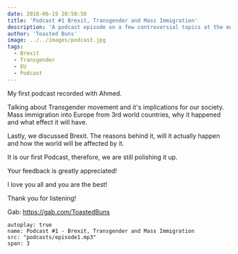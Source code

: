 ```yaml
---
date: 2018-06-19 20:50:50
title: 'Podcast #1 Brexit, Transgender and Mass Immigration'
description: 'A podcast episode on a few controversial topics at the moment'
author: 'Toasted Buns'
image: ../../images/podcast.jpg
tags:
  - Brexit
  - Transgender
  - EU
  - Podcast
---
```


My first podcast recorded with Ahmed.

Talking about Transgender movement and it's implications for our society. Mass immigration into Europe from 3rd world countries, why it happened and what effect it will have.

Lastly, we discussed Brexit. The reasons behind it, will it actually happen and how the world will be affected by it.

It is our first Podcast, therefore, we are still polishing it up.

Your feedback is greatly appreciated!

I love you all and you are the best!

Thank you for listening!

Gab: https://gab.com/ToastedBuns
 

<script async src="//pagead2.googlesyndication.com/pagead/js/adsbygoogle.js"></script><ins class="adsbygoogle" style="display:block; text-align:center;"  data-ad-layout="in-article"  data-ad-format="fluid"  data-ad-client="ca-pub-2164900147810573"  data-ad-slot="8817307412"></ins><script>(adsbygoogle = window.adsbygoogle || []).push({});</script>

```audio
autoplay: true
name: Podcast #1 - Brexit, Transgender and Mass Immigration
src: "podcasts/episode1.mp3"
span: 3
```
